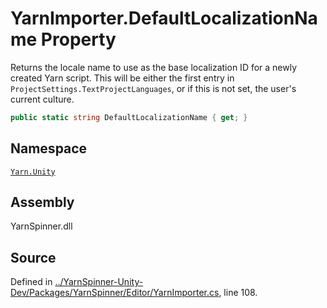 # YarnImporter.DefaultLocalizationName Property

Returns the locale name to use as the base localization ID for
a newly created Yarn script. This will be either the first
entry in `ProjectSettings.TextProjectLanguages`, or
if this is not set, the user's current culture.


```csharp
public static string DefaultLocalizationName { get; }
```



## Namespace
[`Yarn.Unity`](/api/csharp/yarn.unity/README.md)

## Assembly
YarnSpinner.dll

## Source
Defined in [../YarnSpinner-Unity-Dev/Packages/YarnSpinner/Editor/YarnImporter.cs](https://github.com/YarnSpinnerTool/YarnSpinner-Unity//blob/develop/Editor/YarnImporter.cs#L108), line 108.
